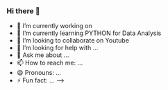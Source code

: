 ### Hi there 👋

- 🔭 I’m currently working on 
- 🌱 I’m currently learning PYTHON for Data Analysis
- 👯 I’m looking to collaborate on Youtube
- 🤔 I’m looking for help with ...
- 💬 Ask me about ...
- 📫 How to reach me: ...
- 😄 Pronouns: ...
- ⚡ Fun fact: ...
-->
